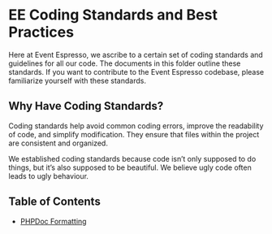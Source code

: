# EE Coding Standards and Best Practices

Here at Event Espresso, we ascribe to a certain set of coding standards and guidelines for all our code.  The documents in this folder outline these standards.  If you want to contribute to the Event Espresso codebase, please familiarize yourself with these standards.

## Why Have Coding Standards?

Coding standards help avoid common coding errors, improve the readability of code, and simplify modification. They ensure that files within the project are consistent and organized.

We established coding standards because code isn’t only supposed to do things, but it’s also supposed to be beautiful.  We believe ugly code often leads to ugly behaviour.

## Table of Contents

- [PHPDoc Formatting](php-doc-formatting.md)


